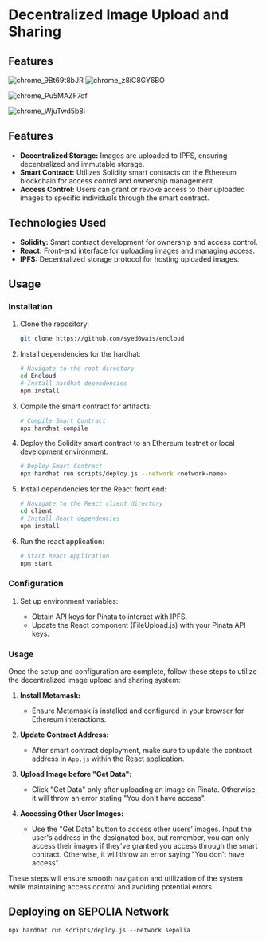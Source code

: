 # Decentralized Image Upload and Sharing

## Features
![chrome_9Bt69t8bJR](https://github.com/syed0wais/Encloud/assets/87197237/2028c8f5-8107-4d21-aca8-d7f352e24562)
![chrome_z8iC8GY6BO](https://github.com/syed0wais/Encloud/assets/87197237/030d2c69-12f0-4d41-9905-be369e77cfc4)

![chrome_Pu5MAZF7df](https://github.com/syed0wais/Encloud/assets/87197237/51f30022-2841-4f78-8a81-ea9995648059)

![chrome_WjuTwd5b8i](https://github.com/syed0wais/Encloud/assets/87197237/03529f2f-1f4f-4285-ab7b-72894f76526f)




## Features

- **Decentralized Storage:** Images are uploaded to IPFS, ensuring decentralized and immutable storage.
- **Smart Contract:** Utilizes Solidity smart contracts on the Ethereum blockchain for access control and ownership management.
- **Access Control:** Users can grant or revoke access to their uploaded images to specific individuals through the smart contract.

## Technologies Used

- **Solidity:** Smart contract development for ownership and access control.
- **React:** Front-end interface for uploading images and managing access.
- **IPFS:** Decentralized storage protocol for hosting uploaded images.

## Usage

### Installation

1. Clone the repository:

   ```bash
   git clone https://github.com/syed0wais/encloud
   ```
2. Install dependencies for the hardhat:

   ```bash
   # Navigate to the root directory
   cd Encloud
   # Install hardhat dependencies
   npm install
   ```
3. Compile the smart contract for artifacts:

   ```bash
   # Compile Smart Contract
   npx hardhat compile
   ```
4. Deploy the Solidity smart contract to an Ethereum testnet or local development environment.
   ```bash
   # Deploy Smart Contract
   npx hardhat run scripts/deploy.js --network <network-name>
   ```
5. Install dependencies for the React front end:
   ```bash
   # Navigate to the React client directory
   cd client 
   # Install React dependencies
   npm install
   ```
6. Run the react application:
   ```bash
   # Start React Application
   npm start
   ```
   
### Configuration

1. Set up environment variables:

   - Obtain API keys for Pinata to interact with IPFS.
   - Update the React component (FileUpload.js) with your Pinata API keys.
     
### Usage

Once the setup and configuration are complete, follow these steps to utilize the decentralized image upload and sharing system:

1. **Install Metamask:**
   - Ensure Metamask is installed and configured in your browser for Ethereum interactions.

2. **Update Contract Address:**
   - After smart contract deployment, make sure to update the contract address in `App.js` within the React application.

3. **Upload Image before "Get Data":**
   - Click "Get Data" only after uploading an image on Pinata. Otherwise, it will throw an error stating "You don't have access".

4. **Accessing Other User Images:**
   - Use the "Get Data" button to access other users' images. Input the user's address in the designated box, but remember, you can only access their images if they've granted you access through the smart contract. Otherwise, it will throw an error saying "You don't have access".

These steps will ensure smooth navigation and utilization of the system while maintaining access control and avoiding potential errors.

## Deploying on SEPOLIA Network
```npx hardhat run scripts/deploy.js --network sepolia```

